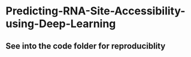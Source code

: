 # Predicting-RNA-Site-Accessibility-using-Deep-Learning
## See into the code folder for reproduciblity 
